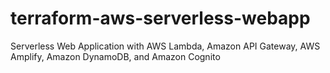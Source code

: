 # terraform-aws-serverless-webapp
Serverless Web Application with AWS Lambda, Amazon API Gateway, AWS Amplify, Amazon DynamoDB, and Amazon Cognito
